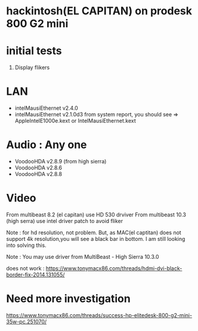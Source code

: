 

# hackintosh(EL CAPITAN) on prodesk 800 G2 mini 


# initial tests 
1. Display flikers

# LAN 
- intelMausiEthernet v2.4.0 
- intelMausiEthernet v2.1.0d3 
from system report, you should see => AppleIntelE1000e.kext or IntelMausiEthernet.kext

# Audio : Any one 
- VoodooHDA v2.8.9 (from high sierra)
- VoodooHDA v2.8.6
- VoodooHDA v2.8.8

# Video
From multibeast 8.2 (el capitan) use HD 530 drviver 
From multibeast 10.3 (high serra) use intel driver patch to avoid fliker 

Note : for hd resolution, not problem. But, as MAC(el captitan) does not support 4k resolution,you will see a black bar in bottom. I am still looking into solving this. 

Note : You may use driver from MultiBeast - High Sierra 10.3.0 

does not work : 
https://www.tonymacx86.com/threads/hdmi-dvi-black-border-fix-2014.131055/

# Need more investigation 

https://www.tonymacx86.com/threads/success-hp-elitedesk-800-g2-mini-35w-pc.251070/
